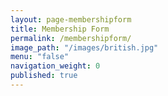 ```yaml
---
layout: page-membershipform
title: Membership Form
permalink: /membershipform/
image_path: "/images/british.jpg"
menu: "false"
navigation_weight: 0
published: true
---
```

